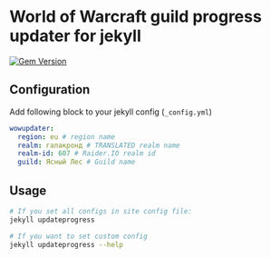 # World of Warcraft guild progress updater for jekyll

[![Gem Version](https://badge.fury.io/rb/jekyll-wowupdater.svg)](https://badge.fury.io/rb/jekyll-wowupdater)

## Configuration

Add following block to your jekyll config (`_config.yml`)

```yml
wowupdater:
  region: eu # region name
  realm: галакронд # TRANSLATED realm name
  realm-id: 607 # Raider.IO realm id
  guild: Ясный Лес # Guild name
```

## Usage

```bash
# If you set all configs in site config file:
jekyll updateprogress

# If you want to set custom config
jekyll updateprogress --help
```

